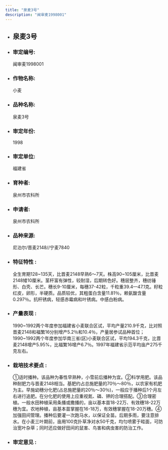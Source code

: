 ```yaml
---
title: "泉麦3号"
description: "闽审麦1998001"
---
```

* ## 泉麦3号
* ###  审定编号:  
   闽审麦1998001

*  ### 作物名称:  
   小麦

*   ###  品种名称: 
    泉麦3号

*   ### 审定年份: 
    1998

*   ### 审定单位:  
    福建省

*   ### 育种者:  
    泉州市农科所

*   ### 申请者:  
    泉州市农科所

*   ### 品种来源:  
    尼泊尔/晋麦2148//宁麦7840

*   ### 特征特性 : 
    全生育期128~135天，比晋麦2148早熟6～7天。株高90~105厘米，比晋麦2148矮10厘米。茎秆富有弹性，较耐湿，后期转色好。穗层整齐，穗纺锤形、白壳、长芒。穗长9-10厘米，每穗37-42粒，千粒重39.4—47.1克。籽粒红皮，卵形，半硬质。品质较优，其粗蛋白含量11.81％，赖氨酸含量0.297％。抗秆锈病，轻感赤霉病和叶锈病。中感白粉病。

*   ### 产量表现 : 
    1990~1992两个年度参加福建省小麦联合区试，平均产量210.9千克，比对照晋麦2148和福繁16分别增产5.2％和10.4％，产量居参试品种首位；1990~1992两个年度参加华南三省(区)小麦联合区试，平均194.3千克，比晋麦2148增产5.95%，比福繁16增产6.7％。1997年福建省示范平均亩产275千克左右。

*   ### 栽培技术要点 : 
    ①适时播种。该品种为春性早熟种，小雪前后播种为宜。②科学用肥。该品种耐肥力与晋麦2148相当。基肥约占总施肥量的70％～80％，以农家有机肥为主。早施幼穗分化肥(占总施肥量的20％～30％)，一般应于播种后1个月左右进行追肥。在分化肥的使用上应重视氮、磷、钾的合理搭配。③合理密植。一般水田种植采用条播或撒播的，亩以基本苗18-22万、有效穗18-22万穗为宜。农地种植，亩基本苗掌握在16-18万，有效穗掌握在18-20万穗。④加强田间管理。播种后要灌一次跑马水，以保证全苗。后期多雨，要注意排水。在小麦三叶期前，亩用100克扑草净对水50千克，均匀喷雾于畦面，可防治宽叶杂草；同时还应做好田间的鼠害、鸟害和病虫害的防治工作。

*   ### 审定意见 : 
    
